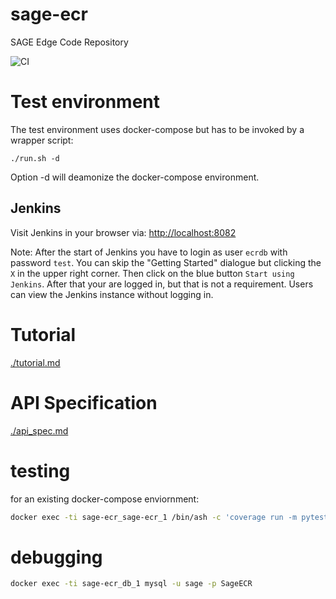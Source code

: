 # sage-ecr
SAGE Edge Code Repository

![CI](https://github.com/sagecontinuum/sage-ecr/workflows/CI/badge.svg)


# Test environment

The test environment uses docker-compose but has to be invoked by a wrapper script:

```
./run.sh -d
```

Option -d will deamonize the docker-compose environment.


## Jenkins
Visit Jenkins in your browser via: [http://localhost:8082](http://localhost:8082)

Note: After the start of Jenkins you have to login as user `ecrdb` with password `test`. You can skip the "Getting Started" dialogue but clicking the `X` in the upper right corner. Then click on the blue button `Start using Jenkins`. After that your are logged in, but that is not a requirement. Users can view the Jenkins instance without logging in.

# Tutorial
[./tutorial.md](./tutorial.md)


# API Specification

[./api_spec.md](./api_spec.md)


# testing


for an existing docker-compose enviornment:

```bash
docker exec -ti sage-ecr_sage-ecr_1 /bin/ash -c 'coverage run -m pytest -v --runslow  &&  coverage report -m'
```


# debugging

```bash
docker exec -ti sage-ecr_db_1 mysql -u sage -p SageECR
```
